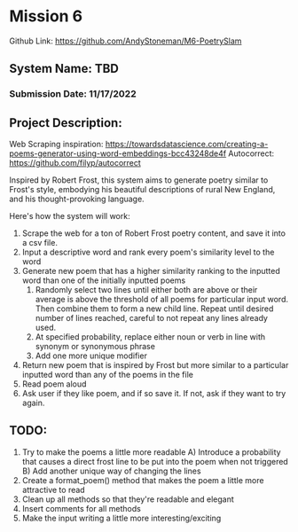 # Mission 6
Github Link: https://github.com/AndyStoneman/M6-PoetrySlam

## System Name: TBD
### Submission Date: 11/17/2022

## Project Description:

Web Scraping inspiration: https://towardsdatascience.com/creating-a-poems-generator-using-word-embeddings-bcc43248de4f
Autocorrect: https://github.com/filyp/autocorrect

Inspired by Robert Frost, this system aims to generate poetry similar to Frost's style, 
embodying his beautiful descriptions of rural New England, and his thought-provoking
language. 

Here's how the system will work:
1) Scrape the web for a ton of Robert Frost poetry content, and save it into a csv file. 
2) Input a descriptive word and rank every poem's similarity level to the word
3) Generate new poem that has a higher similarity ranking to the inputted word than one of the initially inputted poems
   1) Randomly select two lines until either both are above or their average is above the threshold of all poems for 
   particular input word. Then combine them to form a new child line. Repeat until desired number of lines reached, 
   careful to not repeat any lines already used. 
   2) At specified probability, replace either noun or verb in line with synonym or synonymous phrase
   3) Add one more unique modifier 
4) Return new poem that is inspired by Frost but more similar to a particular inputted word than any of the poems in the file
5) Read poem aloud
6) Ask user if they like poem, and if so save it. If not, ask if they want to try again. 


## TODO:
1. Try to make the poems a little more readable
   A) Introduce a probability that causes a direct frost line to be put into the poem when not triggered
   B) Add another unique way of changing the lines
2. Create a format_poem() method that makes the poem a little more attractive to read 
3. Clean up all methods so that they're readable and elegant 
4. Insert comments for all methods
5. Make the input writing a little more interesting/exciting